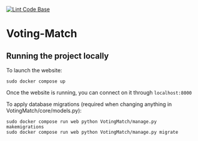 [![Lint Code Base](https://github.com/ChicoState/Voting-Match/actions/workflows/linter.yml/badge.svg?branch=main)](https://github.com/ChicoState/Voting-Match/actions/workflows/linter.yml)

# Voting-Match

## Running the project locally
To launch the website:

```Shell
sudo docker compose up
```

Once the website is running, you can connect on it through `localhost:8000`

To apply database migrations (required when changing anything in VotingMatch/core/models.py):

```Shell
sudo docker compose run web python VotingMatch/manage.py makemigrations
sudo docker compose run web python VotingMatch/manage.py migrate
```
